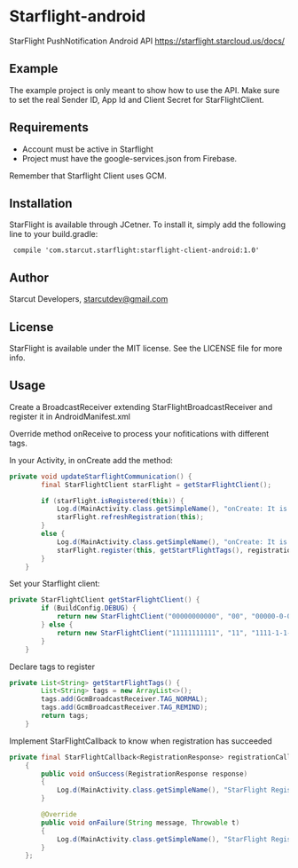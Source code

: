 # Starflight-android

StarFlight PushNotification Android API https://starflight.starcloud.us/docs/

## Example

The example project is only meant to show how to use the API. 
Make sure to set the real Sender ID, App Id and Client Secret for StarFlightClient.

## Requirements

- Account must be active in Starflight
- Project must have the google-services.json from Firebase. 

Remember that Starflight Client uses GCM.

## Installation

StarFlight is available through JCetner. To install
it, simply add the following line to your build.gradle:

```Dsl
 compile 'com.starcut.starflight:starflight-client-android:1.0'
```

## Author

Starcut Developers, starcutdev@gmail.com

## License

StarFlight is available under the MIT license. See the LICENSE file for more info. 

## Usage

Create a BroadcastReceiver extending StarFlightBroadcastReceiver and register it in AndroidManifest.xml

Override method onReceive to process your nofitications with different tags.

In your Activity, in onCreate add the method:

```Java
private void updateStarflightCommunication() {
        final StarFlightClient starFlight = getStarFlightClient();

        if (starFlight.isRegistered(this)) {
            Log.d(MainActivity.class.getSimpleName(), "onCreate: It is already registered!" + starFlight.isRegistered(this));
            starFlight.refreshRegistration(this);
        }
        else {
            Log.d(MainActivity.class.getSimpleName(), "onCreate: It is not register!");
            starFlight.register(this, getStartFlightTags(), registrationCallback);
        }
    }
```
Set your Starflight client:

```Java
private StarFlightClient getStarFlightClient() {
        if (BuildConfig.DEBUG) {
            return new StarFlightClient("00000000000", "00", "00000-0-00000-000-0000-0-000");
        } else {
            return new StarFlightClient("11111111111", "11", "1111-1-1-1111111-1-1111-1111");
        }
    }
```

Declare tags to register
```Java
private List<String> getStartFlightTags() {
        List<String> tags = new ArrayList<>();
        tags.add(GcmBroadcastReceiver.TAG_NORMAL);
        tags.add(GcmBroadcastReceiver.TAG_REMIND);
        return tags;
    }
```

Implement StarFlightCallback to know when registration has succeeded
```Java
private final StarFlightCallback<RegistrationResponse> registrationCallback = new StarFlightCallback<RegistrationResponse>()
    {
        public void onSuccess(RegistrationResponse response)
        {
            Log.d(MainActivity.class.getSimpleName(), "StarFlight Registration: Succeeded");
        }

        @Override
        public void onFailure(String message, Throwable t)
        {
            Log.d(MainActivity.class.getSimpleName(), "StarFlight Registration: Failed");
        }
    };
```
